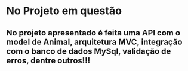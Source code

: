 # No Projeto em questão 
## No projeto apresentado é feita uma API com o model de Animal, arquitetura MVC, integração com o banco de dados MySql, validação de erros, dentre outros!!!
